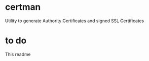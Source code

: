 # certman
Utility to generate Authority Certificates and signed SSL Certificates 

# to do
This readme